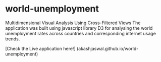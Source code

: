 # world-unemployment

Multidimensional Visual Analysis Using Cross-Filtered Views
The application was built using javascript library D3 for analysing the world unemployment rates across countries and corresponding internet usage trends.

[Check the Live application here!] (akashjaswal.github.io/world-unemployment)
